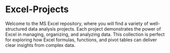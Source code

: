 # Excel-Projects

Welcome to the MS Excel repository, where you will find a variety of well-structured data analysis projects. Each project demonstrates the power of Excel in managing, organizing, and analyzing data. This collection is perfect for exploring how Excel formulas, functions, and pivot tables can deliver clear insights from complex data.
